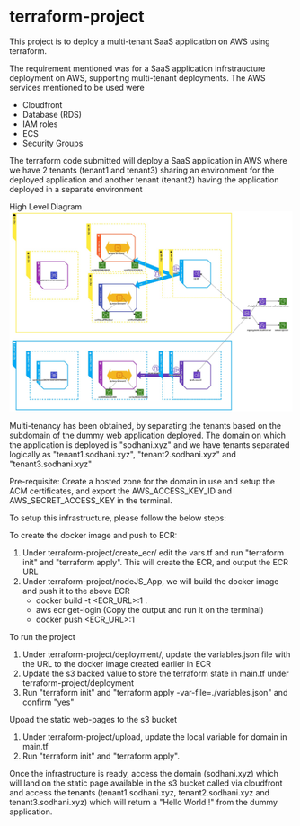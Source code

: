 # terraform-project
This project is to deploy a multi-tenant SaaS application on AWS using terraform.

The requirement mentioned was for a SaaS application infrstraucture deployment on AWS, supporting multi-tenant deployments.
The AWS services mentioned to be used were
  - Cloudfront
  - Database (RDS)
  - IAM roles
  - ECS
  - Security Groups

The terraform code submitted will deploy a SaaS application in AWS where we have 2 tenants (tenant1 and tenant3) sharing an environment for the deployed application and another tenant (tenant2) having the application deployed in a separate environment  

High Level Diagram
![Terraform_Project_Diagram](https://github.com/Sodhani/terraform-project/blob/main/Terraform_Project_Diagram.jpg)

Multi-tenancy has been obtained, by separating the tenants based on the subdomain of the dummy web application deployed.
The domain on which the application is deployed is "sodhani.xyz" and we have tenants separated logically as "tenant1.sodhani.xyz", "tenant2.sodhani.xyz" and "tenant3.sodhani.xyz"

Pre-requisite: Create a hosted zone for the domain in use and setup the ACM certificates, and export the AWS_ACCESS_KEY_ID and AWS_SECRET_ACCESS_KEY in the terminal. 

To setup this infrastructure, please follow the below steps:

To create the docker image and push to ECR:
1. Under terraform-project/create_ecr/ edit the vars.tf and run "terraform init" and "terraform apply". This will create the ECR, and output the ECR URL
2. Under terraform-project/nodeJS_App, we will build the docker image and push it to the above ECR
    - docker build -t <ECR_URL>:1 .
    - aws ecr get-login (Copy the output and run it on the terminal)
    - docker push <ECR_URL>:1

To run the project
1. Under terraform-project/deployment/, update the variables.json file with the URL to the docker image created earlier in ECR
2. Update the s3 backed value to store the terraform state in main.tf under terraform-project/deployment 
3. Run "terraform init" and "terraform apply -var-file=./variables.json" and confirm "yes"

Upoad the static web-pages to the s3 bucket
1. Under terraform-project/upload, update the local variable for domain in main.tf
3. Run "terraform init" and "terraform apply".

Once the infrastructure is ready, access the domain (sodhani.xyz) which will land on the static page available in the s3 bucket called via cloudfront and access the tenants (tenant1.sodhani.xyz, tenant2.sodhani.xyz and tenant3.sodhani.xyz) which will return a "Hello World!!" from the dummy application.


